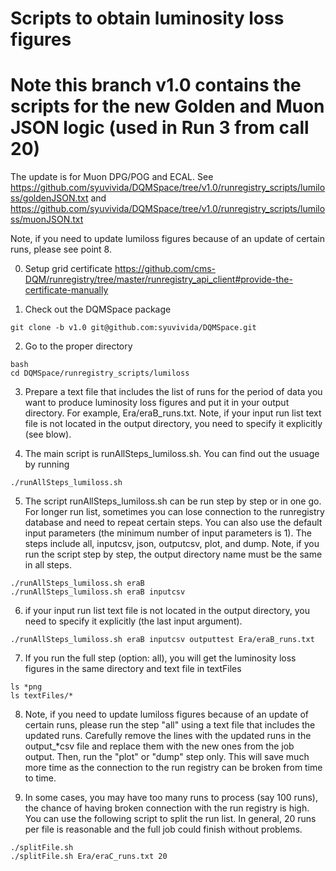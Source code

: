 # Scripts to obtain luminosity loss figures
# Note this branch v1.0 contains the scripts for the new Golden and Muon JSON logic (used in Run 3 from call 20) 

The update is for Muon DPG/POG and ECAL. See https://github.com/syuvivida/DQMSpace/tree/v1.0/runregistry_scripts/lumiloss/goldenJSON.txt and https://github.com/syuvivida/DQMSpace/tree/v1.0/runregistry_scripts/lumiloss/muonJSON.txt 


Note, if you need to update lumiloss figures because of an update of certain runs, please see point 8.

0. Setup grid certificate
https://github.com/cms-DQM/runregistry/tree/master/runregistry_api_client#provide-the-certificate-manually


1. Check out the DQMSpace package
```
git clone -b v1.0 git@github.com:syuvivida/DQMSpace.git
```

2. Go to the proper directory
```
bash
cd DQMSpace/runregistry_scripts/lumiloss
```

3. Prepare a text file that includes the list of runs for the period of data you want to produce luminosity loss figures and put it in your output directory. 
For example, Era/eraB_runs.txt. Note, if your input run list text file is not 
located in the output directory, you need to specify it explicitly (see blow).


4. The main script is runAllSteps_lumiloss.sh. You can find out the usuage by running
```
./runAllSteps_lumiloss.sh
```

5. The script runAllSteps_lumiloss.sh can be run step by step or in one go. For longer run list, sometimes you can lose connection to the runregistry database and need to repeat certain steps. You can also use the default input parameters (the minimum number of input parameters is 1). The steps include 
all, inputcsv, json, outputcsv, plot, and dump. 
Note, if you run the script step by step, the output directory name must be the same in all steps.
```
./runAllSteps_lumiloss.sh eraB
./runAllSteps_lumiloss.sh eraB inputcsv
```

6. if your input run list text file is not located in the output directory, you need to specify it explicitly (the last input argument).
```
./runAllSteps_lumiloss.sh eraB inputcsv outputtest Era/eraB_runs.txt
```


7. If you run the full step (option: all), you will get the luminosity loss figures in the same directory and text file in textFiles
```
ls *png
ls textFiles/*
```


8. Note, if you need to update lumiloss figures because of an update of certain runs, please run the step "all" using a text file that includes the updated runs. Carefully remove the lines with the updated runs in the output_*csv file and replace them with the new ones from the job output. Then, run the "plot" or "dump" step only. This will save much more time as the connection to the run registry can be broken from time to time.

9. In some cases, you may have too many runs to process (say 100 runs), the chance of having broken connection with the run registry is high. 
You can use the following script to split the run list. In general, 20 runs per file is reasonable and the full job could finish without problems. 
```
./splitFile.sh
./splitFile.sh Era/eraC_runs.txt 20
```
